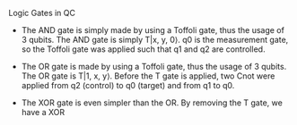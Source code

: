 Logic Gates in QC

- The AND gate is simply made by using a Toffoli gate, thus the usage of 3 qubits. The AND gate is simply T|x, y, 0⟩. 
  q0 is the measurement gate, so the Toffoli gate was applied such that q1 and q2 are controlled.
  
- The OR gate is made by using a Toffoli gate, thus the usage of 3 qubits. The OR gate is T|1, x, y⟩.
  Before the T gate is applied, two Cnot were applied from q2 (control) to q0 (target) and from q1 to q0.

- The XOR gate is even simpler than the OR. By removing the T gate, we have a XOR
